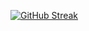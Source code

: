 [![GitHub Streak](https://github-readme-streak-stats.herokuapp.com?user=monaemhossain)](https://git.io/streak-stats)